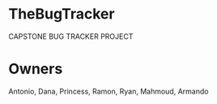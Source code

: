 # TheBugTracker
CAPSTONE BUG TRACKER PROJECT


# Owners
Antonio, Dana, Princess, Ramon, Ryan, Mahmoud, Armando
